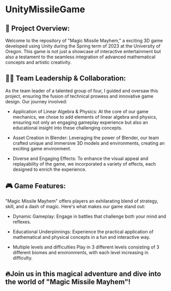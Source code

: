 # UnityMissileGame

## 🚀 Project Overview:
Welcome to the repository of "Magic Missile Mayhem," a exciting 3D game developed using Unity during the Spring term of 2023 at the University of Oregon. This game is not just a showcase of interactive entertainment but also a testament to the seamless integration of advanced mathematical concepts and artistic creativity.

## 👨‍💻 Team Leadership & Collaboration:
As the team leader of a talented group of four, I guided and oversaw this project, ensuring the fusion of technical prowess and innovative game design. Our journey involved:

* Application of Linear Algebra & Physics:
  At the core of our game mechanics, we chose to add elements of linear algebra and physics, ensuring not only an engaging gameplay experience but also an educational insight into these challenging concepts.
  
* Asset Creation in Blender:
  Leveraging the power of Blender, our team crafted unique and immersive 3D models and environments, creating an exciting game environment.
  
* Diverse and Engaging Effects:
  To enhance the visual appeal and replayability of the game, we incorporated a variety of effects, each designed to enrich the experience.
  
 ## 🎮 Game Features:
"Magic Missile Mayhem" offers players an exhilarating blend of strategy, skill, and a dash of magic. Here's what makes our game stand out:

* Dynamic Gameplay:
  Engage in battles that challenge both your mind and reflexes.

* Educational Underpinnings:
  Experience the practical application of mathematical and physical concepts in a fun and interactive way.

* Multiple levels and difficulties
  Play in 3 different levels consisting of 3 different biomes and environments, with each level increasing in difficulty.

## 🔥Join us in this magical adventure and dive into the world of "Magic Missile Mayhem"!
